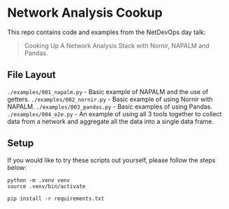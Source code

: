 # Network Analysis Cookup
This repo contains code and examples from the NetDevOps day talk:
> Cooking Up A Network Analysis Stack with Nornir, NAPALM and Pandas.

## File Layout

`./examples/001_napalm.py` - Basic example of NAPALM and the use of getters.
`./examples/002_nornir.py` - Basic example of using Nornir with NAPALM.
`./examples/003_pandas.py` - Basic examples of using Pandas.
`./examples/004_e2e.py` - An example of using all 3 tools together to collect data from a network and aggregate all the data into a single data frame.

## Setup
If you would like to try these scripts out yourself, please follow the steps below:

```
python -m .venv venv
source .venv/bin/activate

pip install -r requirements.txt
```